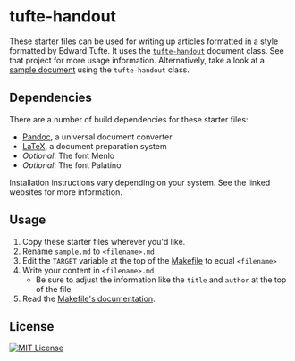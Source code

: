 # tufte-handout

These starter files can be used for writing up articles formatted in a style
formatted by Edward Tufte. It uses the [`tufte-handout`] document class. See
that project for more usage information. Alternatively, take a look at a [sample
document] using the `tufte-handout` class.

[`tufte-handout`]: https://www.ctan.org/pkg/tufte-latex?lang=en
[sample document]: http://ctan.sharelatex.com/tex-archive/macros/latex/contrib/tufte-latex/sample-handout.pdf

## Dependencies

There are a number of build dependencies for these starter files:

- [Pandoc], a universal document converter
- [LaTeX], a document preparation system
- _Optional_: The font Menlo
- _Optional_: The font Palatino

[Pandoc]: http://pandoc.org/
[LaTeX]: https://www.latex-project.org/

Installation instructions vary depending on your system. See the linked websites
for more information.

## Usage

1. Copy these starter files wherever you'd like.
1. Rename `sample.md` to `<filename>.md`
1. Edit the `TARGET` variable at the top of the [Makefile] to equal `<filename>`
1. Write your content in `<filename>.md`
    - Be sure to adjust the information like the `title` and `author` at the top
      of the file
1. Read the [Makefile's documentation][Makefile].

[Makefile]: src/Makefile

## License

[![MIT License](https://img.shields.io/badge/license-MIT-blue.svg)](https://jez.io/MIT-LICENSE.txt)
